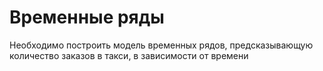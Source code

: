 # Временные ряды

Необходимо построить модель временных рядов, предсказывающую количество заказов в такси, в зависимости от времени
